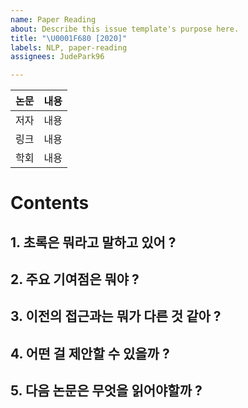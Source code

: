 ```yaml
---
name: Paper Reading
about: Describe this issue template's purpose here.
title: "\U0001F680 [2020]"
labels: NLP, paper-reading
assignees: JudePark96

---
```


|논문|내용|
|--|--|
|저자|내용|
|링크|내용|
|학회|내용|

# Contents
## 1. 초록은 뭐라고 말하고 있어 ?
## 2. 주요 기여점은 뭐야 ?
## 3. 이전의 접근과는 뭐가 다른 것 같아 ?
## 4. 어떤 걸 제안할 수 있을까 ?
## 5. 다음 논문은 무엇을 읽어야할까 ?

